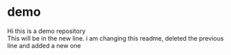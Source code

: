 # demo
Hi this is a demo repository
<br> This will be in the new line. 
i am changing this readme, deleted the previous line and added a new one
